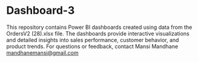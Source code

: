 # Dashboard-3
This repository contains Power BI dashboards created using data from the OrdersV2 (28).xlsx file. The dashboards provide interactive visualizations and detailed insights into sales performance, customer behavior, and product trends. For questions or feedback, contact Mansi Mandhane mandhanemansi@gmail.com
